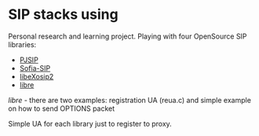 # SIP stacks using

Personal research and learning project.
Playing with four OpenSource SIP libraries:

  * [PJSIP](http://www.pjsip.org/)
  * [Sofia-SIP](http://sofia-sip.sourceforge.net/)
  * [libeXosip2](http://www.antisip.com/doc/exosip2/)
  * [libre](http://creytiv.com/re.html)

*libre* - there are two examples: registration UA (reua.c) and simple example on how to send OPTIONS packet

Simple UA for each library just to register to proxy.

